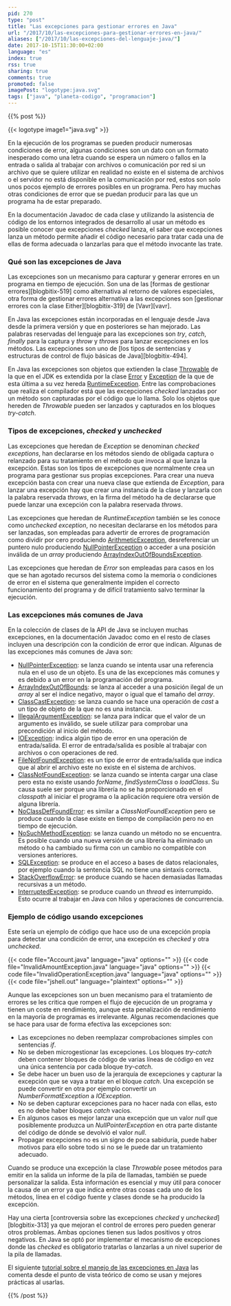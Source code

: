 ```yaml
---
pid: 270
type: "post"
title: "Las excepciones para gestionar errores en Java"
url: "/2017/10/las-excepciones-para-gestionar-errores-en-java/"
aliases: ["/2017/10/las-excepciones-del-lenguaje-java/"]
date: 2017-10-15T11:30:00+02:00
language: "es"
index: true
rss: true
sharing: true
comments: true
promoted: false
imagePost: "logotype:java.svg"
tags: ["java", "planeta-codigo", "programacion"]
---
```


{{% post %}}

{{< logotype image1="java.svg" >}}

En la ejecución de los programas se pueden producir numerosas condiciones de error, algunas condiciones son un dato con un formato inesperado como una letra cuando se espera un número o fallos en la entrada o salida al trabajar con archivos o comunicación por red si un archivo que se quiere utilizar en realidad no existe en el sistema de archivos o el servidor no está disponible en la comunicación por red, estos son solo unos pocos ejemplo de errores posibles en un programa. Pero hay muchas otras condiciones de error que se puedan producir para las que un programa ha de estar preparado.

En la documentación Javadoc de cada clase y utilizando la asistencia de código de los entornos integrados de desarrollo al usar un método es posible conocer que excepciones _checked_ lanza, el saber que excepciones lanza un método permite añadir el código necesario para tratar cada una de ellas de forma adecuada o lanzarlas para que el método invocante las trate.

### Qué son las excepciones de Java

Las excepciones son un mecanismo para capturar y generar errores en un programa en tiempo de ejecución. Son una de las [formas de gestionar errores][blogbitix-519] como alternativa al retorno de valores especiales, otra forma de gestionar errores alternativa a las excepciones son [gestionar errores con la clase Either][blogbitix-319] de [Vavr][vavr].

En Java las excepciones están incorporadas en el lenguaje desde Java desde la primera versión y que en posteriores se han mejorado. Las palabras reservadas del lenguaje para las excepciones son _try_, _catch_, _finally_ para la captura y _throw_ y _throws_ para lanzar excepciones en los métodos. Las excepciones son uno de [los tipos de sentencias y estructuras de control de flujo básicas de Java][blogbitix-494].

En Java las excepciones son objetos que extienden la clase [Throwable](javadoc11:java.base/lang/Throwable.html) de la que en el JDK es extendida por la clase [Error](javadoc11:java.base/lang/Error.html) y [Exception](javadoc11:java.base/lang/Exception.html) de la que de esta última a su vez hereda [RuntimeException](javadoc11:java.base/lang/RuntimeException.html). Entre las comprobaciones que realiza el compilador está que las excepciones _checked_ lanzadas por un método son capturadas por el código que lo llama. Solo los objetos que hereden de _Throwable_ pueden ser lanzados y capturados en los bloques _try-catch_.

### Tipos de excepciones, _checked_ y _unchecked_

Las excepciones que heredan de _Exception_ se denominan _checked exceptions_, han declararse en los métodos siendo de obligada captura o relanzado para su tratamiento en el método que invoca al que lanza la excepción. Estas son los tipos de excepciones que normalmente crea un programa para gestionar sus propias excepciones. Para crear una nueva excepción basta con crear una nueva clase que extienda de _Exception_, para lanzar una excepción hay que crear una instancia de la clase y lanzarla con la palabra reservada _throws_, en la firma del método ha de declararse que puede lanzar una excepción con la palabra reservada _throws_.

Las excepciones que heredan de _RuntimeException_ también se les conoce como _unchecked exception_, no necesitan declararse en los métodos para ser lanzadas, son empleadas para advertir de errores de programación como dividir por cero produciendo [ArithmeticException](javadoc11:java.base/java/lang/ArithmeticException.html), desreferenciar un puntero nulo produciendo [NullPointerException](javadoc11:java.base/java/lang/NullPointerException.html) o acceder a una posición inválida de un _array_ produciendo [ArrayIndexOutOfBoundsException](javadoc11:java.base/lang/ArrayIndexOutOfBoundsException.html).

Las excepciones que heredan de _Error_ son empleadas para casos en los que se han agotado recursos del sistema como la memoria o condiciones de error en el sistema que generalmente impiden el correcto funcionamiento del programa y de difícil tratamiento salvo terminar la ejecución.

### Las excepciones más comunes de Java

En la colección de clases de la API de Java se incluyen muchas excepciones, en la documentación Javadoc como en el resto de clases incluyen una descripción con la condición de error que indican. Algunas de las excepciones más comunes de Java son:

* [NullPointerException](javadoc11:java.base/java/lang/NullPointerException.html): se lanza cuando se intenta usar una referencia nula en el uso de un objeto. Es una de las excepciones más comunes y es debido a un error en la programación del programa.
* [ArrayIndexOutOfBounds](javadoc11:java.base/java/lang/ArrayIndexOutOfBoundsException.html): se lanza al acceder a una posición ilegal de un _array_ al ser el índice negativo, mayor o igual que el tamaño del _array_.
* [ClassCastException](javadoc11:java.base/java/lang/ClassCastException.html): se lanza cuando se hace una operación de _cast_ a un tipo de objeto de la que no es una instancia.
* [IllegalArgumentException](javadoc11:java.base/java/lang/IllegalArgumentException.html): se lanza para indicar que el valor de un argumento es inválido, se suele utilizar para comprobar una precondición al inicio del método.
* [IOException](javadoc11:java.base/java/io/IOException.html): indica algún tipo de error en una operación de entrada/salida. El error de entrada/salida es posible al trabajar con archivos o con operaciones de red.
* [FileNotFoundException](javadoc11:java.base/java/io/FileNotFoundException.html): es un tipo de error de entrada/salida que indica que al abrir el archivo este no existe en el sistema de archivos.
* [ClassNotFoundException](javadoc11:java.base/java/lang/ClassNotFoundException.html): se lanza cuando se intenta cargar una clase pero esta no existe usando _forName_, _findSystemClass_ o _loadClass_. Su causa suele ser porque una librería no se ha proporcionado en el _classpath_ al iniciar el programa o la aplicación requiere otra versión de alguna librería.
* [NoClassDefFoundError](javadoc11:java.base/java/lang/NoClassDefFoundError.html): es similar a _ClassNotFoundException_ pero se produce cuando la clase existe en tiempo de compilación pero no en tiempo de ejecución.
* [NoSuchMethodException](javadoc11:java.base/java/lang/NoSuchMethodException.html): se lanza cuando un método no se encuentra. Es posible cuando una nueva versión de una librería ha eliminado un método o ha cambiado su firma con un cambio no compatible con versiones anteriores.
* [SQLException](javadoc11:java.sql/java/sql/SQLException.html): se produce en el acceso a bases de datos relacionales, por ejemplo cuando la sentencia SQL no tiene una sintaxis correcta.
* [StackOverflowError](javadoc11:java.base/java/lang/StackOverflowError.html): se produce cuando se hacen demasiadas llamadas recursivas a un método.
* [InterruptedException](javadoc11:java.base/java/lang/InterruptedException.html): se produce cuando un _thread_ es interrumpido. Esto ocurre al trabajar en Java con hilos y operaciones de concurrencia.

### Ejemplo de código usando excepciones

Este sería un ejemplo de código que hace uso de una excepción propia para detectar una condición de error, una excepción es _checked_ y otra _unchecked_.

{{< code file="Account.java" language="java" options="" >}}
{{< code file="InvalidAmountException.java" language="java" options="" >}}
{{< code file="InvalidOperationException.java" language="java" options="" >}}
{{< code file="jshell.out" language="plaintext" options="" >}}

Aunque las excepciones son un buen mecanismo para el tratamiento de errores se les critica que rompen el flujo de ejecución de un programa y tienen un coste en rendimiento, aunque esta penalización de rendimiento en la mayoría de programas es irrelevante. Algunas recomendaciones que se hace para usar de forma efectiva las excepciones son:

* Las excepciones no deben reemplazar comprobaciones simples con sentencias _if_.
* No se deben microgestionar las excepciones. Los bloques _try-catch_ deben contener bloques de código de varias líneas de código en vez una única sentencia por cada bloque _try-catch_.
* Se debe hacer un buen uso de la jerarquía de excepciones y capturar la excepción que se vaya a tratar en el bloque _catch_. Una excepción se puede convertir en otra por ejemplo convertir un _NumberFormatException_ a _IOException_.
* No se deben capturar excepciones para no hacer nada con ellas, esto es no debe haber bloques _catch_ vacíos.
* En algunos casos es mejor lanzar una excepción que un valor _null_ que posiblemente produzca un _NullPointerException_ en otra parte distante del código de dónde se devolvió el valor _null_.
* Propagar excepciones no es un signo de poca sabiduría, puede haber motivos para ello sobre todo si no se le puede dar un tratamiento adecuado.

Cuando se produce una excepción la clase _Throwable_ posee métodos para emitir en la salida un informe de la pila de llamadas, también se puede personalizar la salida. Esta información es esencial y muy útil para conocer la causa de un error ya que indica entre otras cosas cada uno de los métodos, línea en el código fuente y clases donde se ha producido la excepción.

Hay una cierta [controversia sobre las excepciones _checked_ y _unchecked_][blogbitix-313] ya que mejoran el control de errores pero pueden generar otros problemas. Ambas opciones tienen sus lados positivos y otros negativos. En Java se optó por implementar el mecanismo de excepciones donde las _checked_ es obligatorio tratarlas o lanzarlas a un nivel superior de la pila de llamadas.

El siguiente [tutorial sobre el manejo de las excepciones en Java](http://tutorials.jenkov.com/java-exception-handling/exception-hierarchies.html) las comenta desde el punto de vista teórico de como se usan y mejores prácticas al usarlas.

{{% /post %}}
